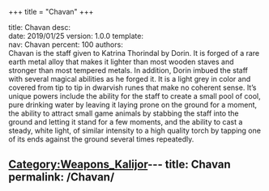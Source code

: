 +++
title = "Chavan"
+++

title:		Chavan
desc:		
date:		2019/01/25
version:	1.0.0
template:	
nav:		Chavan
percent:	100
authors:	
Chavan is the staff given to Katrina Thorindal by Dorin. It is forged of
a rare earth metal alloy that makes it lighter than most wooden staves
and stronger than most tempered metals. In addition, Dorin imbued the
staff with several magical abilities as he forged it. It is a light grey
in color and covered from tip to tip in dwarvish runes that make no
coherent sense. It’s unique powers include the ability for the staff to
create a small pool of cool, pure drinking water by leaving it laying
prone on the ground for a moment, the ability to attract small game
animals by stabbing the staff into the ground and letting it stand for a
few moments, and the ability to cast a steady, white light, of similar
intensity to a high quality torch by tapping one of its ends against the
ground several times repeatedly.

[Category:Weapons_Kalijor](Category:Weapons_Kalijor "wikilink")---
title: Chavan
permalink: /Chavan/
---

